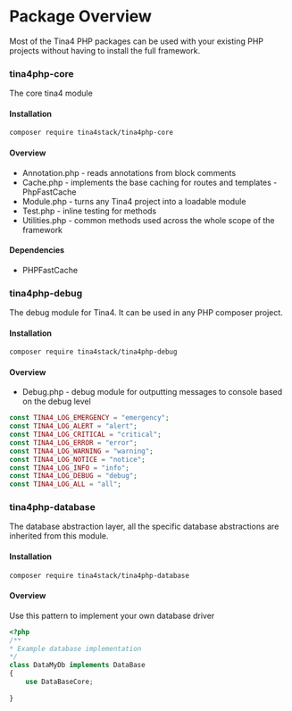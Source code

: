 # Package Overview

Most of the Tina4 PHP packages can be used with your existing PHP projects without having to install the full framework.

### tina4php-core

The core tina4 module

#### Installation

```bash
composer require tina4stack/tina4php-core
```

#### Overview

- Annotation.php - reads annotations from block comments
- Cache.php - implements the base caching for routes and templates - PhpFastCache
- Module.php - turns any Tina4 project into a loadable module
- Test.php - inline testing for methods
- Utilities.php - common methods used across the whole scope of the framework

#### Dependencies

- PHPFastCache

### tina4php-debug

The debug module for Tina4. It can be used in any PHP composer project.

#### Installation

```bash
composer require tina4stack/tina4php-debug
```

#### Overview

- Debug.php - debug module for outputting messages to console based on the debug level

```php
const TINA4_LOG_EMERGENCY = "emergency";
const TINA4_LOG_ALERT = "alert";
const TINA4_LOG_CRITICAL = "critical";
const TINA4_LOG_ERROR = "error";
const TINA4_LOG_WARNING = "warning";
const TINA4_LOG_NOTICE = "notice";
const TINA4_LOG_INFO = "info";
const TINA4_LOG_DEBUG = "debug";
const TINA4_LOG_ALL = "all";
```

### tina4php-database

The database abstraction layer, all the specific database abstractions are inherited from this module.

#### Installation

```bash
composer require tina4stack/tina4php-database
```

#### Overview

Use this pattern to implement your own database driver
```php
<?php
/**
* Example database implementation
*/
class DataMyDb implements DataBase
{
    use DataBaseCore;
    
}    
```
